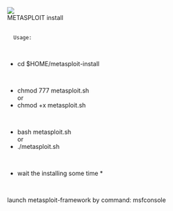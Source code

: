 <html> 
 <body> 
<img src='https://d.top4top.io/p_21675ih5y0.gif'> 
<br>
  <head> 
METASPLOIT install
  </head>
<br>
<br> 

      Usage:
<br> 


* cd $HOME/metasploit-install
<br> 

  * chmod 777 metasploit.sh  
        or
  * chmod +x metasploit.sh
<br> 

* bash metasploit.sh  
        or
* ./metasploit.sh
<br> 

   * wait the installing some time *
<br> 

launch metasploit-framework by command: msfconsole

